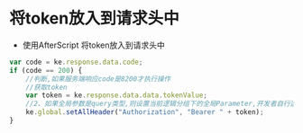 # 将token放入到请求头中

- 使用AfterScript 将token放入到请求头中

```javascript
var code = ke.response.data.code;
if (code == 200) {
    //判断,如果服务端响应code是8200才执行操作
    //获取token
    var token = ke.response.data.data.tokenValue;
    //2、如果全局参数是query类型,则设置当前逻辑分组下的全局Parameter,开发者自行选择
    ke.global.setAllHeader("Authorization", "Bearer " + token);
}
```